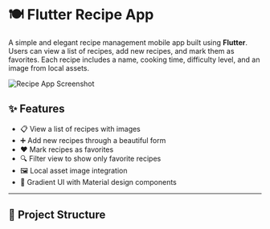 # 🍽️ Flutter Recipe App

A simple and elegant recipe management mobile app built using **Flutter**. Users can view a list of recipes, add new recipes, and mark them as favorites. Each recipe includes a name, cooking time, difficulty level, and an image from local assets.

![Recipe App Screenshot](assets/images/biryani.png)

## ✨ Features

- 📋 View a list of recipes with images
- ➕ Add new recipes through a beautiful form
- ❤️ Mark recipes as favorites
- 🔍 Filter view to show only favorite recipes
- 🖼️ Local asset image integration
- 🎨 Gradient UI with Material design components

---

## 📁 Project Structure

